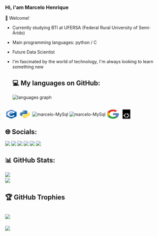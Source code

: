 ### Hi, i'am Marcelo Henrique
👋 Welcome!
- Currently studying BTI at UFERSA (Federal Rural University of Semi-Árido)
- Main programming languages: python / C
- Future Data Scientist
- I'm fascinated by the world of technology, I'm always looking to learn something new

  ## 💻 My languages on GitHub:

  <img src="https://github-readme-stats.vercel.app/api/top-langs?locale=en&hide_title=true&layout=compact&card_width=300&langs_count=8&theme=github_dark&hide_border=true&username=marcelohenrique0&hide=jupyter%20notebook,tex" height="150" alt="languages graph"  />
<div


<div style="display: inline_block"><br>
  <img align="center" alt="marcelo-C" height="30" width="40" src="https://github.com/devicons/devicon/blob/master/icons/c/c-original.svg">
  <img align="center" alt="marcelo-Python" height="30" width="40" src="https://github.com/devicons/devicon/blob/master/icons/python/python-original.svg">
  <img align="center" alt="marcelo-MySql" height="30" width="40" src="https://cdn.jsdelivr.net/gh/devicons/devicon/icons/git/git-original.svg">
  <img align="center" alt="marcelo-MySql" height="30" width="40" src="https://cdn.jsdelivr.net/gh/devicons/devicon/icons/vscode/vscode-original.svg">
  <img align="center" alt="marcelo-MySql" height="30" width="40" src="https://github.com/devicons/devicon/blob/master/icons/google/google-original.svg">
  <img align="center" alt="marcelo-MySql" height="30" width="40" src="https://github.com/devicons/devicon/blob/master/icons/ubuntu/ubuntu-plain.svg">
</div>

## 🌐 Socials:
<div>
  <a href="https://www.youtube.com/channel/UC4zm1-BmWPBT7-__M6JIcWA" target="_blank"><img src="https://img.shields.io/badge/YouTube-FF0000?style=for-the-badge&logo=youtube&logoColor=white" target="_blank"></a>
  <a href="https://www.instagram.com/marcelohenrique55/" target="_blank"><img src="https://img.shields.io/badge/-Instagram-%23E4405F?style=for-the-badge&logo=instagram&logoColor=white" target="_blank"></a>
 	<a href="https://www.twitch.tv/matielo0" target="_blank"><img src="https://img.shields.io/badge/Twitch-9146FF?style=for-the-badge&logo=twitch&logoColor=white" target="_blank"></a>
 <a href="https://discord.gg/g8PXR5rA" target="_blank"><img src="https://img.shields.io/badge/Discord-7289DA?style=for-the-badge&logo=discord&logoColor=white" target="_blank"></a> 
  <a href = "mailto:marcelo123.mh91@gmail.com"><img src="https://img.shields.io/badge/-Gmail-%23333?style=for-the-badge&logo=gmail&logoColor=white" target="_blank"></a>
  <a href="https://www.linkedin.com/in/marcelo-henrique-62123b1a3/" target="_blank"><img src="https://img.shields.io/badge/-LinkedIn-%230077B5?style=for-the-badge&logo=linkedin&logoColor=white" target="_blank"></a> 


## 📊 GitHub Stats:
![](https://github-readme-stats.vercel.app/api?username=marcelohenrique0&theme=dracula&hide_border=false&include_all_commits=false&count_private=false)<br/>
![](https://github-readme-streak-stats.herokuapp.com/?user=marcelohenrique0&theme=dracula&hide_border=false)<br/>

</div>


  ## 🏆 GitHub Trophies
  ![](https://github-profile-trophy.vercel.app/?username=marcelohenrique0&theme=dracula&no-frame=false&no-bg=false&margin-w=4)
-
  [![](https://visitcount.itsvg.in/api?id=marcelohenrique0&icon=0&color=0)](https://visitcount.itsvg.in)
